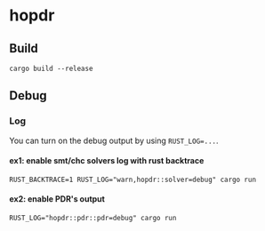 # hopdr

## Build

```
cargo build --release
```

## Debug

### Log

You can turn on the debug output by using `RUST_LOG=...`.

#### ex1: enable smt/chc solvers log with rust backtrace

```
RUST_BACKTRACE=1 RUST_LOG="warn,hopdr::solver=debug" cargo run
```

#### ex2: enable PDR's output

```
RUST_LOG="hopdr::pdr::pdr=debug" cargo run
```
